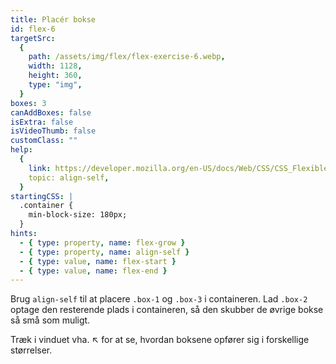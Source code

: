 ```yaml
---
title: Placér bokse
id: flex-6
targetSrc:
  {
    path: /assets/img/flex/flex-exercise-6.webp,
    width: 1128,
    height: 360,
    type: "img",
  }
boxes: 3
canAddBoxes: false
isExtra: false
isVideoThumb: false
customClass: ""
help:
  {
    link: https://developer.mozilla.org/en-US/docs/Web/CSS/CSS_Flexible_Box_Layout/Aligning_Items_in_a_Flex_Container#aligning_one_item_with_align-self,
    topic: align-self,
  }
startingCSS: |
  .container {
    min-block-size: 180px;
  }
hints:
  - { type: property, name: flex-grow }
  - { type: property, name: align-self }
  - { type: value, name: flex-start }
  - { type: value, name: flex-end }
---
```


Brug `align-self` til at placere <code class="token selector">.box-1</code> og <code class="token selector">.box-3</code> i containeren. Lad <code class="token selector">.box-2</code> optage den resterende plads i containeren, så den skubber de øvrige bokse så små som muligt.

Træk i vinduet vha. <span class="resize">↖</span> for at se, hvordan boksene opfører sig i forskellige størrelser.
